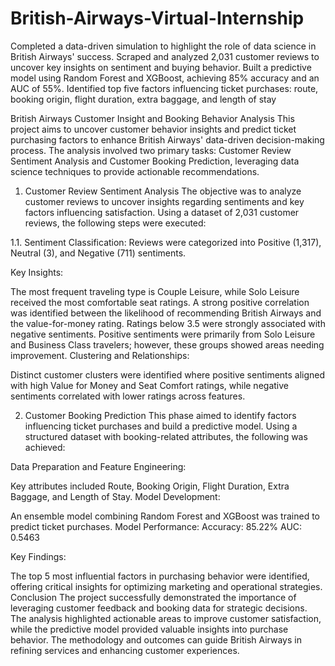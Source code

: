 # British-Airways-Virtual-Internship

Completed a data-driven simulation to highlight the role of data science in British Airways' success. Scraped and analyzed 2,031 customer reviews to uncover key insights on sentiment and buying behavior. Built a predictive model using Random Forest and XGBoost, achieving 85% accuracy and an AUC of 55%. Identified top five factors influencing ticket purchases: route, booking origin, flight duration, extra baggage, and length of stay


British Airways Customer Insight and Booking Behavior Analysis
This project aims to uncover customer behavior insights and predict ticket purchasing factors to enhance British Airways' data-driven decision-making process. The analysis involved two primary tasks: Customer Review Sentiment Analysis and Customer Booking Prediction, leveraging data science techniques to provide actionable recommendations.

1. Customer Review Sentiment Analysis
The objective was to analyze customer reviews to uncover insights regarding sentiments and key factors influencing satisfaction. Using a dataset of 2,031 customer reviews, the following steps were executed:

1.1. Sentiment Classification: Reviews were categorized into Positive (1,317), Neutral (3), and Negative (711) sentiments.

  Key Insights:
  
  The most frequent traveling type is Couple Leisure, while Solo Leisure received the most comfortable seat ratings.
  A strong positive correlation was identified between the likelihood of recommending British Airways and the value-for-money rating.
  Ratings below 3.5 were strongly associated with negative sentiments.
  Positive sentiments were primarily from Solo Leisure and Business Class travelers; however, these groups showed areas needing improvement.
  Clustering and Relationships:
  
  Distinct customer clusters were identified where positive sentiments aligned with high Value for Money and Seat Comfort ratings, while negative sentiments correlated with lower ratings across features.

2. Customer Booking Prediction
This phase aimed to identify factors influencing ticket purchases and build a predictive model. Using a structured dataset with booking-related attributes, the following was achieved:
  
  Data Preparation and Feature Engineering:
  
  Key attributes included Route, Booking Origin, Flight Duration, Extra Baggage, and Length of Stay.
  Model Development:
  
  An ensemble model combining Random Forest and XGBoost was trained to predict ticket purchases.
  Model Performance:
  Accuracy: 85.22%
  AUC: 0.5463
  
  Key Findings:
  
  The top 5 most influential factors in purchasing behavior were identified, offering critical insights for optimizing marketing and operational strategies.
  Conclusion
  The project successfully demonstrated the importance of leveraging customer feedback and booking data for strategic decisions. The analysis highlighted actionable areas to improve customer satisfaction, while the predictive model provided valuable insights into purchase behavior. The methodology and outcomes can guide British Airways in refining services and enhancing customer experiences.

